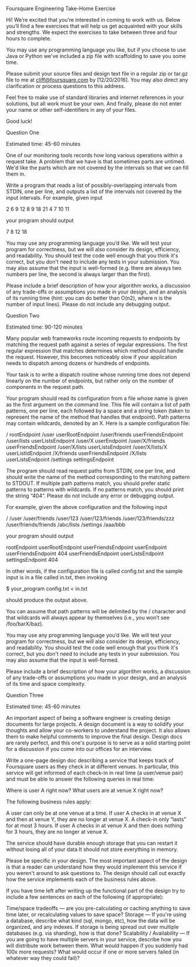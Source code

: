Foursquare Engineering Take-Home Exercise

Hi! We’re excited that you’re interested in coming to work with us. Below you’ll
find a few exercises that will help us get acquainted with your skills and
strengths. We expect the exercises to take between three and four hours to
complete.

You may use any programming language you like, but if you choose to use Java or
Python we've included a zip file with scaffolding to save you some time.

Please submit your source files and design text file in a regular zip or tar.gz
file to me at cliff@foursquare.com by [12/20/2016]. You may also direct any
clarification or process questions to this address.

Feel free to make use of standard libraries and internet references in your
solutions, but all work must be your own. And finally, please do not enter your
name or other self-identifiers in any of your files.

Good luck!

Question One

Estimated time: 45-60 minutes

One of our monitoring tools records how long various operations within a request
take. A problem that we have is that sometimes parts are untimed. We'd like the
parts which are not covered by the intervals so that we can fill them in.

Write a program that reads a list of possibly-overlapping intervals from STDIN,
one per line, and outputs a list of the intervals not covered by the input
intervals. For example, given input

2 6 9 12 8 9 18 21 4 7 10 11

your program should output

7 8 12 18

You may use any programming language you’d like. We will test your program for
correctness, but we will also consider its design, efficiency, and readability.
You should test the code well enough that you think it's correct, but you don't
need to include any tests in your submission. You may also assume that the input
is well-formed (e.g. there are always two numbers per line, the second is always
larger than the first).

Please include a brief description of how your algorithm works, a discussion of
any trade-offs or assumptions you made in your design, and an analysis of its
running time (hint: you can do better than O(n2), where n is the number of input
lines). Please do not include any debugging output.

Question Two

Estimated time: 90-120 minutes

Many popular web frameworks route incoming requests to endpoints by matching the
request path against a series of regular expressions. The first regular
expression that matches determines which method should handle the request.
However, this becomes noticeably slow if your application needs to dispatch
among dozens or hundreds of endpoints.

Your task is to write a dispatch routine whose running time does not depend
linearly on the number of endpoints, but rather only on the number of components
in the request path.

Your program should read its configuration from a file whose name is given as
the first argument on the command line. This file will contain a list of path
patterns, one per line, each followed by a space and a string token (taken to
represent the name of the method that handles that endpoint). Path patterns may
contain wildcards, denoted by an X. Here is a sample configuration file:

/ rootEndpoint /user userRootEndpoint /user/friends userFriendsEndpoint
/user/lists userListsEndpoint /user/X userEndpoint /user/X/friends
userFriendsEndpoint /user/X/lists userListsEndpoint /user/X/lists/X
userListIdEndpoint /X/friends userFriendsEndpoint /X/lists userListsEndpoint
/settings settingsEndpoint

The program should read request paths from STDIN, one per line, and should write
the name of the method corresponding to the matching pattern to STDOUT. If
multiple path patterns match, you should prefer static patterns to patterns with
wildcards. If no patterns match, you should print the string “404”. Please do
not include any error or debugging output.

For example, given the above configuration and the following input

/ /user /user/friends /user/123 /user/123/friends /user/123/friends/zzz
/user/friends/friends /abc/lists /settings /aaa/bbb

your program should output

rootEndpoint userRootEndpoint userFriendsEndpoint userEndpoint
userFriendsEndpoint 404 userFriendsEndpoint userListsEndpoint settingsEndpoint
404

In other words, if the configuration file is called config.txt and the sample
input is in a file called in.txt, then invoking

$ your_program config.txt < in.txt

should produce the output above.

You can assume that path patterns will be delimited by the / character and that
wildcards will always appear by themselves (i.e., you won’t see /foo/barX/baz).

You may use any programming language you’d like. We will test your program for
correctness, but we will also consider its design, efficiency, and readability.
You should test the code well enough that you think it's correct, but you don't
need to include any tests in your submission. You may also assume that the input
is well-formed.

Please include a brief description of how your algorithm works, a discussion of
any trade-offs or assumptions you made in your design, and an analysis of its
time and space complexity.


Question Three

Estimated time: 45-60 minutes

An important aspect of being a software engineer is creating design documents
for large projects. A design document is a way to solidify your thoughts and
  allow your co-workers to understand the project. It also allows them to make
  helpful comments to improve the final design. Design docs are rarely perfect,
  and this one's purpose is to serve as a solid starting point for a discussion
  if you come into our offices for an interview.

Write a one-page design doc describing a service that keeps track of Foursquare
users as they check in at different venues. In particular, this service will get
informed of each check-in in real time (a user/venue pair) and must be able to
answer the following queries in real time:

Where is user A right now?  What users are at venue X right now?

The following business rules apply:

A user can only be at one venue at a time. If user A checks in at venue X and
then at venue Y, they are no longer at venue X.  A check-in only “lasts” for at
most 3 hours. If user A checks in at venue X and then does nothing for 3 hours,
they are no longer at venue X.

The service should have durable enough storage that you can restart it without
losing all of your data It should not store everything in memory.

Please be specific in your design. The most important aspect of the design is
that a reader can understand how they would implement this service if you
weren't around to ask questions to. The design should call out exactly how the
service implements each of the business rules above.

If you have time left after writing up the functional part of the design try to
include a few sentences on each of the following (if appropriate):

Time/space tradeoffs — are you pre-calculating or caching anything to save time
later, or recalculating values to save space?  Storage — If you're using a
database, describe what kind (sql, mongo, etc), how the data will be organized,
and any indexes. If storage is being spread out over multiple databases (e.g.
via sharding), how is that done?  Scalability / Availability — If you are going
to have multiple servers in your service, describe how you will distribute work
between them. What would happen if you suddenly had 100x more requests? What
would occur if one or more servers failed (in whatever way they could fail)?







